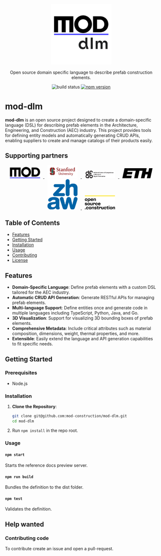 <div align="center">
  <a href="https://mod.construction/docs/" target="blank">
<img src="assets/mod-dlm-logo.png" alt="mod-dlm-logo" width="200"/>
  </a>

Open source domain specific language to describe prefab construction elements.


![build status](https://github.com/lukeautry/tsoa/actions/workflows/runTestsOnPush.yml/badge.svg)
[![npm version](https://img.shields.io/npm/v/tsoa/latest)](https://www.npmjs.com/package/tsoa)

</div>

# mod-dlm

**mod-dlm** is an open source project designed to create a domain-specific language (DSL) for describing prefab elements in the Architecture, Engineering, and Construction (AEC) industry. This project provides tools for defining entity models and automatically generating CRUD APIs, enabling suppliers to create and manage catalogs of their products easily.

## Supporting partners
<div align="center">
    <a href="https://mod.construction/" target="blank">
        <img src="assets/mod-logo.png" alt="mod-dlm-logo" width="100" style="margin: 0 10px"/>
    </a>
    <a href="https://cee.stanford.edu/" target="blank">
        <img src="assets/stanford-university-logo.png" alt="stanford" width="100" style="margin: 0 10px"/>
    </a>
    <a href="https://dfab.ch/" target="blank">
        <img src="assets/dfab_logo.png" alt="dfab logo" width="100" style="margin: 0 10px"/>
    </a>
    <a href="https://arch.ethz.ch/" target="blank">
        <img src="assets/eth_logo.png" alt="eth logo" width="100" style="margin: 0 10px"/>
    </a>
    <a href="https://www.zhaw.ch/" target="blank">
        <img src="assets/zhaw_logo.png" alt="zhaw logo" width="100" style="margin: 0 10px"/>
    </a>
    <a href="https://opensource.construction/" target="blank">
        <img src="assets/opensource_construction_logo.svg" alt="opensource.construction" width="100" style="margin: 0 10px"/>
    </a>
</div>

## Table of Contents
- [Features](#features)
- [Getting Started](#getting-started)
- [Installation](#tinstallation)
- [Usage](#usage)
- [Contributing](#contributing)
- [License](#license)

## Features
- **Domain-Specific Language**: Define prefab elements with a custom DSL tailored for the AEC industry.
- **Automatic CRUD API Generation**: Generate RESTful APIs for managing prefab elements.
- **Multi-language Support**: Define entities once and generate code in multiple languages including TypeScript, Python, Java, and Go.
- **3D Visualization**: Support for visualizing 3D bounding boxes of prefab elements.
- **Comprehensive Metadata**: Include critical attributes such as material composition, dimensions, weight, thermal properties, and more.
- **Extensible**: Easily extend the language and API generation capabilities to fit specific needs.

## Getting Started

### Prerequisites
- Node.js

### Installation
1. **Clone the Repository**:
   ```bash
   git clone git@github.com:mod-construction/mod-dlm.git
   cd mod-dlm
   ```
2. Run `npm install` in the repo root.

### Usage

#### `npm start`
Starts the reference docs preview server.

#### `npm run build`
Bundles the definition to the dist folder.

#### `npm test`
Validates the definition.

## Help wanted

### Contributing code

To contribute create an issue and open a pull-request.
